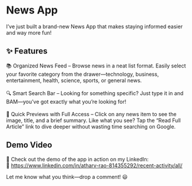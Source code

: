 # News App

I’ve just built a brand-new News App that makes staying informed easier and way more fun!

## ✨ Features

📚 Organized News Feed – Browse news in a neat list format. Easily select your favorite category from the drawer—technology, business, entertainment, health, science, sports, or general news.<br><br>
🔍 Smart Search Bar – Looking for something specific? Just type it in and BAM—you’ve got exactly what you’re looking for!<br><br>
📰 Quick Previews with Full Access – Click on any news item to see the image, title, and a brief summary. Like what you see? Tap the “Read Full Article” link to dive deeper without wasting time searching on Google.<br>

## Demo Video
🎥 Check out the demo of the app in action on my LinkedIn:<br>
🔗 https://www.linkedin.com/in/atharv-rao-814355292/recent-activity/all/

Let me know what you think—drop a comment! 😃
